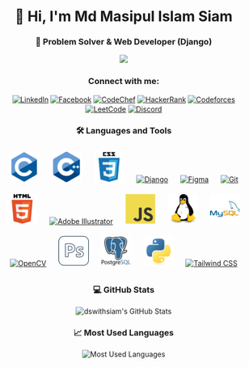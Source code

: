 <h1 align="center">👋 Hi, I'm Md Masipul Islam Siam</h1>
<h3 align="center">🌟 Problem Solver & Web Developer (Django)</h3>

<p align="center">
  <img src="https://readme-typing-svg.herokuapp.com?color=F7C04E&size=22&width=500&lines=I’m+currently+learning+Frameworks;Ask+me+about+Programming+%26+Backend+Development;How+to+reach+me:+masipulislam@gmail.com;I+think+I'm+a+funny+person!" />
</p>



<h3 align="center">Connect with me:</h3>
<p align="center">
  <a href="https://linkedin.com/in/dswithsiam" target="blank"><img align="center" src="https://raw.githubusercontent.com/rahuldkjain/github-profile-readme-generator/master/src/images/icons/Social/linked-in-alt.svg" alt="LinkedIn" height="30" width="40" /></a>
  <a href="https://fb.com/dswithsiam" target="blank"><img align="center" src="https://raw.githubusercontent.com/rahuldkjain/github-profile-readme-generator/master/src/images/icons/Social/facebook.svg" alt="Facebook" height="30" width="40" /></a>
  <a href="https://www.codechef.com/users/dswithsiam" target="blank"><img align="center" src="https://cdn.jsdelivr.net/npm/simple-icons@3.1.0/icons/codechef.svg" alt="CodeChef" height="30" width="40" /></a>
  <a href="https://www.hackerrank.com/dswithsiam" target="blank"><img align="center" src="https://raw.githubusercontent.com/rahuldkjain/github-profile-readme-generator/master/src/images/icons/Social/hackerrank.svg" alt="HackerRank" height="30" width="40" /></a>
  <a href="https://codeforces.com/profile/masipulislamsiam" target="blank"><img align="center" src="https://raw.githubusercontent.com/rahuldkjain/github-profile-readme-generator/master/src/images/icons/Social/codeforces.svg" alt="Codeforces" height="30" width="40" /></a>
  <a href="https://www.leetcode.com/masipulislam" target="blank"><img align="center" src="https://raw.githubusercontent.com/rahuldkjain/github-profile-readme-generator/master/src/images/icons/Social/leet-code.svg" alt="LeetCode" height="30" width="40" /></a>
  <a href="https://discord.gg/DSwithSiam#8819" target="blank"><img align="center" src="https://raw.githubusercontent.com/rahuldkjain/github-profile-readme-generator/master/src/images/icons/Social/discord.svg" alt="Discord" height="30" width="40" /></a>
</p>

<h3 align="center">🛠️ Languages and Tools</h3>
<p align="center">
  <span style="display:inline-block; margin: 10px; transition: transform 0.3s; cursor:pointer;">
    <a href="https://www.cprogramming.com/" target="_blank" rel="noreferrer">
      <img src="https://raw.githubusercontent.com/devicons/devicon/master/icons/c/c-original.svg" alt="C" width="60" height="60" title="C Programming" />
    </a>
  </span>
  <span style="display:inline-block; margin: 10px; transition: transform 0.3s; cursor:pointer;">
    <a href="https://www.w3schools.com/cpp/" target="_blank" rel="noreferrer">
      <img src="https://raw.githubusercontent.com/devicons/devicon/master/icons/cplusplus/cplusplus-original.svg" alt="C++" width="60" height="60" title="C++ Programming" />
    </a>
  </span>
  <span style="display:inline-block; margin: 10px; transition: transform 0.3s; cursor:pointer;">
    <a href="https://www.w3schools.com/css/" target="_blank" rel="noreferrer">
      <img src="https://raw.githubusercontent.com/devicons/devicon/master/icons/css3/css3-original-wordmark.svg" alt="CSS3" width="60" height="60" title="CSS3" />
    </a>
  </span>
  <span style="display:inline-block; margin: 10px; transition: transform 0.3s; cursor:pointer;">
    <a href="https://www.djangoproject.com/" target="_blank" rel="noreferrer">
      <img src="https://cdn.worldvectorlogo.com/logos/django.svg" alt="Django" width="60" height="60" title="Django" />
    </a>
  </span>
  <span style="display:inline-block; margin: 10px; transition: transform 0.3s; cursor:pointer;">
    <a href="https://www.figma.com/" target="_blank" rel="noreferrer">
      <img src="https://www.vectorlogo.zone/logos/figma/figma-icon.svg" alt="Figma" width="60" height="60" title="Figma" />
    </a>
  </span>
  <span style="display:inline-block; margin: 10px; transition: transform 0.3s; cursor:pointer;">
    <a href="https://git-scm.com/" target="_blank" rel="noreferrer">
      <img src="https://www.vectorlogo.zone/logos/git-scm/git-scm-icon.svg" alt="Git" width="60" height="60" title="Git" />
    </a>
  </span>
  <span style="display:inline-block; margin: 10px; transition: transform 0.3s; cursor:pointer;">
    <a href="https://www.w3.org/html/" target="_blank" rel="noreferrer">
      <img src="https://raw.githubusercontent.com/devicons/devicon/master/icons/html5/html5-original-wordmark.svg" alt="HTML5" width="60" height="60" title="HTML5" />
    </a>
  </span>
  <span style="display:inline-block; margin: 10px; transition: transform 0.3s; cursor:pointer;">
    <a href="https://www.adobe.com/in/products/illustrator.html" target="_blank" rel="noreferrer">
      <img src="https://www.vectorlogo.zone/logos/adobe_illustrator/adobe_illustrator-icon.svg" alt="Adobe Illustrator" width="60" height="60" title="Adobe Illustrator" />
    </a>
  </span>
  <span style="display:inline-block; margin: 10px; transition: transform 0.3s; cursor:pointer;">
    <a href="https://developer.mozilla.org/en-US/docs/Web/JavaScript" target="_blank" rel="noreferrer">
      <img src="https://raw.githubusercontent.com/devicons/devicon/master/icons/javascript/javascript-original.svg" alt="JavaScript" width="60" height="60" title="JavaScript" />
    </a>
  </span>
  <span style="display:inline-block; margin: 10px; transition: transform 0.3s; cursor:pointer;">
    <a href="https://www.linux.org/" target="_blank" rel="noreferrer">
      <img src="https://raw.githubusercontent.com/devicons/devicon/master/icons/linux/linux-original.svg" alt="Linux" width="60" height="60" title="Linux" />
    </a>
  </span>
  <span style="display:inline-block; margin: 10px; transition: transform 0.3s; cursor:pointer;">
    <a href="https://www.mysql.com/" target="_blank" rel="noreferrer">
      <img src="https://raw.githubusercontent.com/devicons/devicon/master/icons/mysql/mysql-original-wordmark.svg" alt="MySQL" width="60" height="60" title="MySQL" />
    </a>
  </span>
  <span style="display:inline-block; margin: 10px; transition: transform 0.3s; cursor:pointer;">
    <a href="https://opencv.org/" target="_blank" rel="noreferrer">
      <img src="https://www.vectorlogo.zone/logos/opencv/opencv-icon.svg" alt="OpenCV" width="60" height="60" title="OpenCV" />
    </a>
  </span>
  <span style="display:inline-block; margin: 10px; transition: transform 0.3s; cursor:pointer;">
    <a href="https://www.photoshop.com/en" target="_blank" rel="noreferrer">
      <img src="https://raw.githubusercontent.com/devicons/devicon/master/icons/photoshop/photoshop-line.svg" alt="Photoshop" width="60" height="60" title="Photoshop" />
    </a>
  </span>
  <span style="display:inline-block; margin: 10px; transition: transform 0.3s; cursor:pointer;">
    <a href="https://www.postgresql.org" target="_blank" rel="noreferrer">
      <img src="https://raw.githubusercontent.com/devicons/devicon/master/icons/postgresql/postgresql-original-wordmark.svg" alt="PostgreSQL" width="60" height="60" title="PostgreSQL" />
    </a>
  </span>
  <span style="display:inline-block; margin: 10px; transition: transform 0.3s; cursor:pointer;">
    <a href="https://www.python.org" target="_blank" rel="noreferrer">
      <img src="https://raw.githubusercontent.com/devicons/devicon/master/icons/python/python-original.svg" alt="Python" width="60" height="60" title="Python" />
    </a>
  </span>
  <span style="display:inline-block; margin: 10px; transition: transform 0.3s; cursor:pointer;">
    <a href="https://tailwindcss.com/" target="_blank" rel="noreferrer">
      <img src="https://www.vectorlogo.zone/logos/tailwindcss/tailwindcss-icon.svg" alt="Tailwind CSS" width="60" height="60" title="Tailwind CSS" />
    </a>
  </span>
</p>

<h3 align="center">💻 GitHub Stats</h3>
<p align="center">
  <img align="center" src="https://github-readme-stats.vercel.app/api?username=dswithsiam&show_icons=true&theme=radical" alt="dswithsiam's GitHub Stats" />
</p>

<h3 align="center">📈 Most Used Languages</h3>
<p align="center">
  <img align="center" src="https://github-readme-stats.vercel.app/api/top-langs/?username=dswithsiam&layout=compact&theme=radical" alt="Most Used Languages" />
</p>



